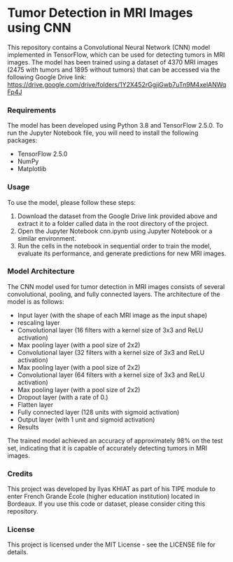 # Tumor Detection in MRI Images using CNN
This repository contains a Convolutional Neural Network (CNN) model implemented in TensorFlow, which can be used for detecting tumors in MRI images. The model has been trained using a dataset of 4370 MRI images (2475 with tumors and 1895 without tumors) that can be accessed via the following Google Drive link: https://drive.google.com/drive/folders/1Y2X452rGgjiGwb7uTn9M4xelANWqFp4J

### Requirements
The model has been developed using Python 3.8 and TensorFlow 2.5.0. To run the Jupyter Notebook file, you will need to install the following packages:

- TensorFlow 2.5.0
- NumPy
- Matplotlib

### Usage
To use the model, please follow these steps:

1. Download the dataset from the Google Drive link provided above and extract it to a folder called data in the root directory of the project.
2. Open the Jupyter Notebook cnn.ipynb using Jupyter Notebook or a similar environment.
3. Run the cells in the notebook in sequential order to train the model, evaluate its performance, and generate predictions for new MRI images.

### Model Architecture
The CNN model used for tumor detection in MRI images consists of several convolutional, pooling, and fully connected layers. The architecture of the model is as follows:

- Input layer (with the shape of each MRI image as the input shape)
- rescaling layer
- Convolutional layer (16 filters with a kernel size of 3x3 and ReLU activation)
- Max pooling layer (with a pool size of 2x2)
- Convolutional layer (32 filters with a kernel size of 3x3 and ReLU activation)
- Max pooling layer (with a pool size of 2x2)
- Convolutional layer (64 filters with a kernel size of 3x3 and ReLU activation)
- Max pooling layer (with a pool size of 2x2)
- Dropout layer (with a rate of 0.)
- Flatten layer
- Fully connected layer (128 units with sigmoid activation)
- Output layer (with 1 unit and sigmoid activation)
- Results

The trained model achieved an accuracy of approximately 98% on the test set, indicating that it is capable of accurately detecting tumors in MRI images.

### Credits
This project was developed by Ilyas KHIAT as part of his TIPE module to enter French Grande École (higher education institution) located in Bordeaux. If you use this code or dataset, please consider citing this repository.

### License
This project is licensed under the MIT License - see the LICENSE file for details.



